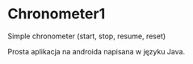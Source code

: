 # Chronometer1
Simple chronometer (start, stop, resume, reset)

Prosta aplikacja na androida napisana w języku Java.


